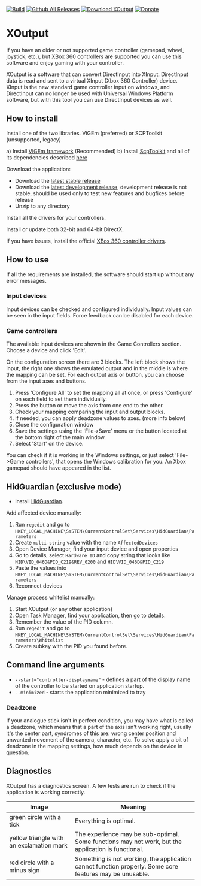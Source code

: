 [![Build](https://ci.appveyor.com/api/projects/status/github/csutorasa/XOutput?branch=master&svg=true)](https://ci.appveyor.com/project/csutorasa/xoutput/)
[![Github All Releases](https://img.shields.io/github/downloads/csutorasa/XOutput/total.svg)](https://github.com/csutorasa/XOutput/releases/)
[![Download XOutput](https://img.shields.io/sourceforge/dt/xoutput.svg)](https://sourceforge.net/projects/xoutput/files/latest/download)
[![Donate](https://img.shields.io/badge/Donate-PayPal-green.svg)](https://paypal.me/csutorasa)

# XOutput

If you have an older or not supported game controller (gamepad, wheel, joystick, etc.), but XBox 360 controllers are supported you can use this software and enjoy gaming with your controller.

XOutput is a software that can convert DirectInput into XInput. DirectInput data is read and sent to a virtual XInput (Xbox 360 Controller) device. XInput is the new standard game controller input on windows, and DirectInput can no longer be used with Universal Windows Platform software, but with this tool you can use DirectInput devices as well.

## How to install

Install one of the two libraries. ViGEm (preferred) or SCPToolkit (unsupported, legacy)

  a) Install [VIGEm framework](https://github.com/ViGEm/ViGEmBus/releases) (Recommended)
  b) Install [ScpToolkit](https://github.com/nefarius/ScpServer/releases/latest) and all of its dependencies described [here](https://github.com/nefarius/ScpToolkit/blob/master/README.md#installation-requirements)

Download the application:

* Download the [latest stable release](https://github.com/csutorasa/XOutput/releases/latest)
* Download the [latest development release](https://ci.appveyor.com/project/csutorasa/xoutput/build/artifacts), development release is not stable, should be used only to test new features and bugfixes before release
* Unzip to any directory

Install all the drivers for your controllers.

Install or update both 32-bit and 64-bit DirectX.

If you have issues, install the official [XBox 360 controller drivers](https://www.microsoft.com/accessories/en-gb/d/xbox-360-controller-for-windows).

## How to use

If all the requirements are installed, the software should start up without any error messages.

### Input devices

Input devices can be checked and configured individually.
Input values can be seen in the input fields.
Force feedback can be disabled for each device.

### Game controllers

The available input devices are shown in the Game Controllers section. Choose a  device and click 'Edit'.

On the configuration screen there are 3 blocks. The left block shows the input, the right one shows the emulated output and in the middle is where the mapping can be set. For each output axis or button, you can choose from the input axes and buttons.

1. Press 'Configure All' to set the mapping all at once, or press 'Configure' on each field to set them individually.
2. Press the button or move the axis from one end to the other.
3. Check your mapping comparing the input and output blocks.
4. If needed, you can apply deadzone values to axes. (more info below)
5. Close the configuration window
6. Save the settings using the 'File->Save' menu or the button located at the bottom right of the main window.
7. Select 'Start' on the device.

You can check if it is working in the Windows settings, or just select 'File->Game controllers', that opens the Windows calibration for you. An Xbox gamepad should have appeared in the list.

## HidGuardian (exclusive mode)

* Install [HidGuardian](https://forums.vigem.org/topic/271/hidguardian-v1-driver-installation).

Add affected device manually:

1. Run `regedit` and go to `HKEY_LOCAL_MACHINE\SYSTEM\CurrentControlSet\Services\HidGuardian\Parameters`
2. Create `multi-string` value with the name `AffectedDevices`
3. Open Device Manager, find your input device and open properties
4. Go to details, select `Hardware ID` and copy string that looks like `HID\VID_046D&PID_C219&REV_0200` and `HID\VID_046D&PID_C219`
5. Paste the values into `HKEY_LOCAL_MACHINE\SYSTEM\CurrentControlSet\Services\HidGuardian\Parameters`
6. Reconnect devices

Manage process whitelist manually:

1. Start XOutput (or any other application)
2. Open Task Manager, find your application, then go to details.
3. Remember the value of the PID column.
4. Run `regedit` and go to `HKEY_LOCAL_MACHINE\SYSTEM\CurrentControlSet\Services\HidGuardian\Parameters\Whitelist`
5. Create subkey with the PID you found before.

## Command line arguments

* `--start="controller-displayname"` - defines a part of the display name of the controller to be started on application startup.
* `--minimized` - starts the application minimized to tray

### Deadzone

If your analogue stick isn't in perfect condition, you may have what is called a deadzone, which means that a part of the axis isn't working right, usually it's the center part, syndromes of this are: wrong center position and unwanted movement of the camera, character, etc. To solve apply a bit of deadzone in the mapping settings, how much depends on the device in question.

## Diagnostics

XOutput has a diagnostics screen. A few tests are run to check if the application is working correctly.

| Image                                    | Meaning                                                                                                  |
| ---------------------------------------- | ------------------------------------------------------------------------------------------------------- |
| green circle with a tick                 | Everything is optimal.                                                                                  |
| yellow triangle with an exclamation mark | The experience may be sub-optimal. Some functions may not work, but the application is functional.  |
| red circle with a minus sign             | Something is not working, the application cannot function properly. Some core features may be unusable. |
